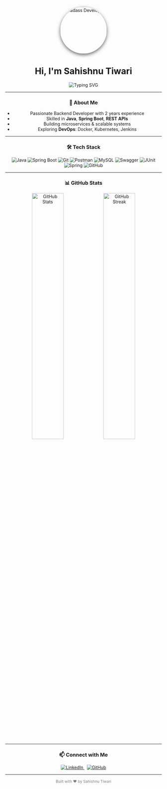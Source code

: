 <!-- Centered content wrapper -->
<p align="center">
  <!-- Profile Image -->
<img src="https://avatars.githubusercontent.com/u/50036058?v=4" alt="Badass Developer" width="150" height="150" style="border-radius: 50%; box-shadow: 0 4px 12px rgba(0, 0, 0, 0.6);" />
</p>

<h1 align="center">Hi, I'm <b>Sahishnu Tiwari</b></h1>

<p align="center">
  <img src="https://readme-typing-svg.herokuapp.com?font=Fira+Code&weight=600&pause=1000&color=00BFFF&width=450&lines=Backend+Developer;Java+%7C+Spring+Boot+%7C+REST+APIs+%7C+MySQL;Lifelong+Learner+%7C+Problem+Solver" alt="Typing SVG" />
</p>

---

<div align="center" style="max-width: 700px; margin: auto;">

### 🚀 About Me

- Passionate Backend Developer with 2 years experience
- Skilled in **Java**, **Spring Boot**, **REST APIs**
- Building microservices & scalable systems
- Exploring **DevOps**: Docker, Kubernetes, Jenkins

---

### 🛠️ Tech Stack

<p align="center">
  <img alt="Java" src="https://img.shields.io/badge/Java-007396?style=for-the-badge&logo=java" />
  <img alt="Spring Boot" src="https://img.shields.io/badge/Spring_Boot-6DB33F?style=for-the-badge&logo=spring-boot" />
  <img alt="Git" src="https://img.shields.io/badge/Git-F05032?style=for-the-badge&logo=git" />
  <img alt="Postman" src="https://img.shields.io/badge/Postman-FF6C37?style=for-the-badge&logo=postman" />
  <img alt="MySQL" src="https://img.shields.io/badge/MySQL-00000F?style=for-the-badge&logo=mysql" />
  <img alt="Swagger" src="https://img.shields.io/badge/Swagger-85EA2D?style=for-the-badge&logo=swagger&logoColor=black" />
  <img alt="JUnit" src="https://img.shields.io/badge/JUnit-25A162?style=for-the-badge&logo=java&logoColor=white" />
  <img alt="Spring" src="https://img.shields.io/badge/Spring-6DB33F?style=for-the-badge&logo=spring&logoColor=white" />
  <img alt="GitHub" src="https://img.shields.io/badge/GitHub-181717?style=for-the-badge&logo=github&logoColor=white" />


</p>

---

### 📊 GitHub Stats

<p align="center">
  <img src="https://github-readme-stats.vercel.app/api?username=SahishnuTiwari88&show_icons=true&theme=radical&hide_border=true" alt="GitHub Stats" width="45%" />
  <img src="https://github-readme-streak-stats.herokuapp.com?user=SahishnuTiwari88&theme=radical&hide_border=true" alt="GitHub Streak" width="45%" />
</p>

---

### 📫 Connect with Me

<p align="center">
  <a href="https://www.linkedin.com/in/sahishnu-tiwari" target="_blank">
    <img alt="LinkedIn" src="https://img.shields.io/badge/LinkedIn-0077B5?style=for-the-badge&logo=linkedin" />
  </a>
  &nbsp;
  <a href="https://github.com/SahishnuTiwari88" target="_blank">
    <img alt="GitHub" src="https://img.shields.io/badge/GitHub-181717?style=for-the-badge&logo=github" />
  </a>
</p>

</div>

---

<!-- Footer -->
<p align="center" style="font-size: 12px; color: gray;">Built with ❤️ by Sahishnu Tiwari</p>
